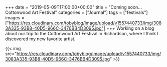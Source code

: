 +++
date = "2019-05-09T17:00:00+00:00"
title = "Coming soon... Cottonwood Art Festival"
categories = ["Journal"]
tags = ["festivals"]
images = ["https://res.cloudinary.com/tobyblog/image/upload/v1557440733/img/3083A335-93B8-40D5-966C-3476BB4D3095.jpg"]
+++
Working on a blog about our trip to the Cottonwood Art Festival in Richardson, where I think I discovered my new favorite artist.

{{< img src="https://res.cloudinary.com/tobyblog/image/upload/v1557440733/img/3083A335-93B8-40D5-966C-3476BB4D3095.jpg" >}}
